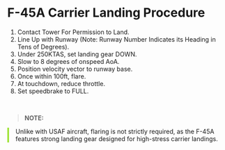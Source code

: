 # F-45A Carrier Landing Procedure

1. Contact Tower For Permission to Land.
2. Line Up with Runway (Note: Runway Number Indicates its Heading in Tens of Degrees).
3. Under 250KTAS, set landing gear DOWN.
4. Slow to 8 degrees of onspeed AoA.
5. Position velocity vector to runway base.
6. Once within 100ft, flare.
7. At touchdown, reduce throttle.
8. Set speedbrake to FULL.

<br>

> **NOTE:**

<div style="border-left: 4px solid #a0e33b; padding-left: 15px; margin-bottom: 20px;">
    Unlike with USAF aircraft, flaring is not strictly required, as the F-45A features strong landing gear designed for high-stress carrier landings.
</div>
